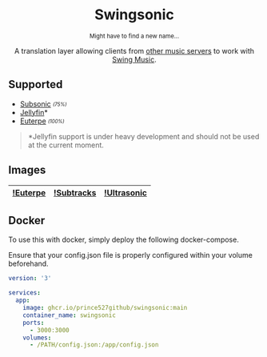 <h1 align="center">Swingsonic</h1>

<p align="center"><small>Might have to find a new name...</small></p>

<p align="center">A translation layer allowing clients from <a href="#supported">other music servers</a> to work with <a href="[#supported](https://github.com/swing-opensource/swingmusic)">Swing Music</a>.</p>

## Supported

- [Subsonic](https://www.subsonic.org/pages/index.jsp) <sub><sup>*(75%)*</sub></sup>
- [Jellyfin](https://jellyfin.org/)*
- [Euterpe](https://listen-to-euterpe.eu/) <sub><sup>*(100%)*</sub></sup>

> *Jellyfin support is under heavy development and should not be used at the current moment.

## Images

| [!Euterpe](https://api.serversmp.xyz/upload/66002233195e65d6b608bc1e.webp) | [!Subtracks](https://api.serversmp.xyz/upload/66002232195e65d6b608bc1c.webp) | [!Ultrasonic](https://api.serversmp.xyz/upload/6600222d195e65d6b608bc1a.webp) |
|----------------------------------------------------------------------------|------------------------------------------------------------------------------|-------------------------------------------------------------------------------|

## Docker

To use this with docker, simply deploy the following docker-compose.

Ensure that your config.json file is properly configured within your volume beforehand.

```yml
version: '3'

services:
  app:
    image: ghcr.io/prince527github/swingsonic:main
    container_name: swingsonic
    ports:
      - 3000:3000
    volumes:
      - /PATH/config.json:/app/config.json
```
